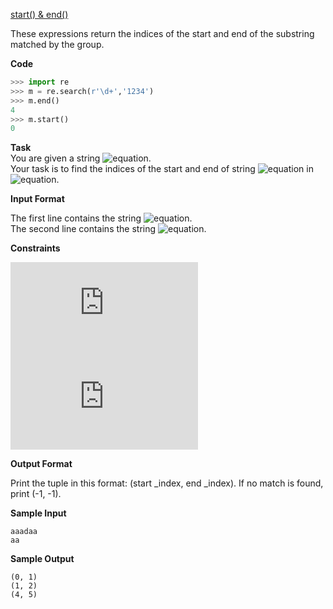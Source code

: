 [start() & end()](https://docs.python.org/2/library/re.html#re.MatchObject.start)

These expressions return the indices of the start and end of the substring matched by the group.

__Code__

```python
>>> import re
>>> m = re.search(r'\d+','1234')
>>> m.end()
4
>>> m.start()
0
```
__Task__ <br>
You are given a string ![equation](http://latex.codecogs.com/svg.latex?\inline&space;S). <br>
Your task is to find the indices of the start and end of string ![equation](http://latex.codecogs.com/svg.latex?\inline&space;k) in ![equation](http://latex.codecogs.com/svg.latex?\inline&space;S).

__Input Format__

The first line contains the string ![equation](http://latex.codecogs.com/svg.latex?\inline&space;S). <br>
The second line contains the string ![equation](http://latex.codecogs.com/svg.latex?\inline&space;k).

__Constraints__

![equation](https://latex.codecogs.com/svg.latex?%5Cinline%200%20%3C%20len%28S%29%20%3C%20100) <br>
![equation](https://latex.codecogs.com/svg.latex?%5Cinline%200%20%3C%20len%28k%29%20%3C%20len%28S%29)

__Output Format__

Print the tuple in this format: (start _index, end _index). 
If no match is found, print (-1, -1).

__Sample Input__
```commandline
aaadaa
aa
```
__Sample Output__
```commandline
(0, 1)  
(1, 2)
(4, 5)
```